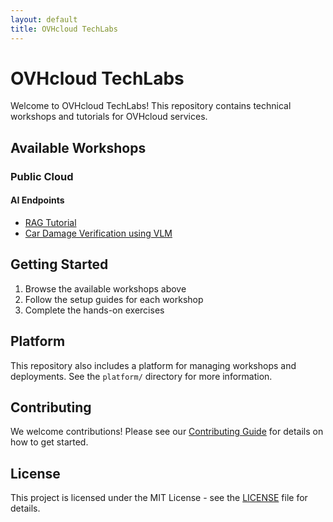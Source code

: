 ```yaml
---
layout: default
title: OVHcloud TechLabs
---
```


# OVHcloud TechLabs

Welcome to OVHcloud TechLabs! This repository contains technical workshops and tutorials for OVHcloud services.

## Available Workshops

### Public Cloud

#### AI Endpoints
- [RAG Tutorial](public-cloud/ai-endpoints/rag-tutorial/)
- [Car Damage Verification using VLM](public-cloud/ai-endpoints/vlm-tutorial-car-damage-verfication/)

## Getting Started

1. Browse the available workshops above
2. Follow the setup guides for each workshop
3. Complete the hands-on exercises

## Platform

This repository also includes a platform for managing workshops and deployments. See the `platform/` directory for more information.

## Contributing

We welcome contributions! Please see our [Contributing Guide](../CONTRIBUTING.md) for details on how to get started.

## License

This project is licensed under the MIT License - see the [LICENSE](../LICENSE) file for details.